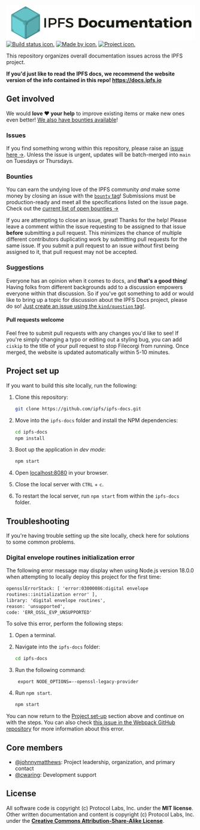 ![IPFS documentation logo.](ipfs-docs-header.png)
[![Build status icon.](https://img.shields.io/circleci/project/github/ipfs/ipfs-docs/master.svg?style=flat-square)](https://circleci.com/gh/ipfs/ipfs-docs)
[![Made by icon.](https://img.shields.io/badge/made%20by-Protocol%20Labs-blue.svg?style=flat-square)](https://protocol.ai/)
[![Project icon.](https://img.shields.io/badge/project-IPFS-blue.svg?style=flat-square)](http://ipfs.io/)

This repository organizes overall documentation issues across the IPFS project.

**If you'd just like to read the IPFS docs, we recommend the website version of the info contained in this repo! https://docs.ipfs.io**

## Get involved

We would **love ❤️ your help** to improve existing items or make new ones even better! [We also have bounties available](https://github.com/ipfs/devgrants/projects/1)!

### Issues

If you find something wrong within this repository, please raise an [issue here →](https://github.com/ipfs/ipfs-docs/issues). Unless the issue is urgent, updates will be batch-merged into `main` on Tuesdays or Thursdays.

### Bounties

You can earn the undying love of the IPFS community _and_ make some money by closing an issue with the [`bounty` tag](https://github.com/ipfs/ipfs-docs/issues?q=is%3Aopen+is%3Aissue+label%3Abounty)! Submissions must be production-ready and meet all the specifications listed on the issue page. Check out the [current list of open bounties →](https://github.com/ipfs/devgrants/projects/1)

If you are attempting to close an issue, great! Thanks for the help! Please leave a comment within the issue requesting to be assigned to that issue **before** submitting a pull request. This minimizes the chance of multiple different contributors duplicating work by submitting pull requests for the same issue. If you submit a pull request to an issue _without_ first being assigned to it, that pull request may not be accepted.

### Suggestions

Everyone has an opinion when it comes to docs, and **that's a good thing**! Having folks from different backgrounds add to a discussion empowers everyone within that discussion. So if you've got something to add or would like to bring up a topic for discussion about the IPFS Docs project, please do so! [Just create an issue using the `kind/question` tag!](https://github.com/ipfs/ipfs-docs/issues?q=is%3Aopen+is%3Aissue+label%3Akind%2Fquestion).

#### Pull requests welcome

Feel free to submit pull requests with any changes you'd like to see! If you're simply changing a typo or editing out a styling bug, you can add `ciskip` to the title of your pull request to stop Filecorgi from running. Once merged, the website is updated automatically within 5-10 minutes.

## Project set up

If you want to build this site locally, run the following:

1. Clone this repository:

   ```bash
   git clone https://github.com/ipfs/ipfs-docs.git
   ```

1. Move into the `ipfs-docs` folder and install the NPM dependencies:

   ```bash
   cd ipfs-docs
   npm install
   ```

1. Boot up the application in _dev mode_:

   ```bash
   npm start
   ```

1. Open [localhost:8080](http://localhost:8080) in your browser.
1. Close the local server with `CTRL` + `c`.
1. To restart the local server, run `npm start` from within the `ipfs-docs` folder.

## Troubleshooting

If you're having trouble setting up the site locally, check here for solutions to some common problems.

### Digital envelope routines initialization error

The following error message may display when using Node.js version 18.0.0 when attempting to locally deploy this project for the first time:

   ```shell
   opensslErrorStack: [ 'error:03000086:digital envelope routines::initialization error' ],
   library: 'digital envelope routines',
   reason: 'unsupported',
   code: 'ERR_OSSL_EVP_UNSUPPORTED'
   ```

To solve this error, perform the following steps:

1. Open a terminal.
2. Navigate into the `ipfs-docs` folder:
   
   ```bash
   cd ipfs-docs
   ```

3. Run the following command:

   ```shell
    export NODE_OPTIONS=--openssl-legacy-provider
   ```

4. Run `npm start`.

   ```bash
   npm start
   ```

You can now return to the [Project set-up](#project-set-up) section above and continue on with the steps. You can also check [this issue in the Webpack GitHub repository](https://github.com/webpack/webpack/issues/14532) for more information about this error.

## Core members

- [@johnnymatthews](https://github.com/johnnymatthews): Project leadership, organization, and primary contact
- [@cwaring](https://github.com/cwaring): Development support

## License

All software code is copyright (c) Protocol Labs, Inc. under the **MIT license**. Other written documentation and content is copyright (c) Protocol Labs, Inc. under the [**Creative Commons Attribution-Share-Alike License**](https://creativecommons.org/licenses/by/4.0/).
